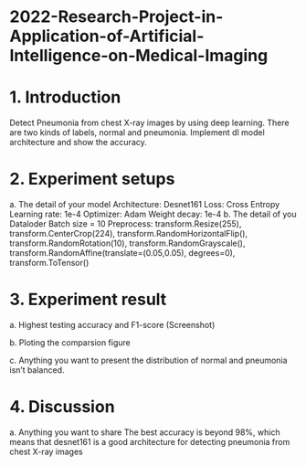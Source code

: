 # 2022-Research-Project-in-Application-of-Artificial-Intelligence-on-Medical-Imaging
# 1.	Introduction 
Detect Pneumonia from chest X-ray images by using deep learning. There are two kinds of labels, normal and pneumonia. Implement dl model architecture and show the accuracy.
# 2.	Experiment setups 
a.	The detail of your model 
Architecture: Desnet161
Loss: Cross Entropy
Learning rate: 1e-4
Optimizer: Adam
Weight decay: 1e-4
b.	The detail of you Dataloder 
Batch size = 10
Preprocess:
transform.Resize(255),
transform.CenterCrop(224),
transform.RandomHorizontalFlip(),
transform.RandomRotation(10),
transform.RandomGrayscale(),
transform.RandomAffine(translate=(0.05,0.05), degrees=0),
transform.ToTensor()
# 3.	Experiment result
a.	Highest testing accuracy and F1-score (Screenshot) 
 
b.	Ploting the comparsion figure 
 
 
c. Anything you want to present 
	the distribution of normal and pneumonia isn’t balanced.
# 4.	Discussion 
a.	Anything you want to share 
The best accuracy is beyond 98%, which means that desnet161 is a good architecture for detecting pneumonia from chest X-ray images

